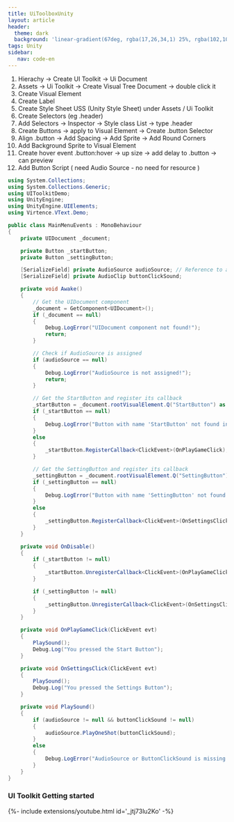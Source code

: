 ```yaml
---
title: UiToolboxUnity
layout: article
header:
  theme: dark
  background: 'linear-gradient(67deg, rgba(17,26,34,1) 25%, rgba(102,102,102,1) 43%, rgba(255,255,255,1) 80%)'
tags: Unity
sidebar: 
   nav: code-en   
--- 
```


1. Hierachy -> Create UI Toolkit ->  Ui Document 
2. Assets -> Ui Toolkit -> Create Visual Tree Document -> double click it
3. Create Visual Element 
4. Create Label 
5. Create Style Sheet USS (Unity Style Sheet) under Assets / Ui Toolkit 
6. Create Selectors (eg .header)
7. Add Selectors -> Inspector -> Style class List -> type .header
8. Create Buttons -> apply to Visual Element -> Create .button Selector
9. Align .button -> Add Spacing -> Add Sprite -> Add Round Corners
10. Add Background Sprite to Visual Element 
11. Create hover event .button:hover -> up size -> add delay to .button -> can preview
12. Add Button Script ( need Audio Source - no need for resource )

```csharp
using System.Collections;
using System.Collections.Generic;
using UIToolkitDemo;
using UnityEngine;
using UnityEngine.UIElements;
using Virtence.VText.Demo;

public class MainMenuEvents : MonoBehaviour
{
    private UIDocument _document;

    private Button _startButton;
    private Button _settingButton;

    [SerializeField] private AudioSource audioSource; // Reference to an AudioSource
    [SerializeField] private AudioClip buttonClickSound;

    private void Awake()
    {
        // Get the UIDocument component
        _document = GetComponent<UIDocument>();
        if (_document == null)
        {
            Debug.LogError("UIDocument component not found!");
            return;
        }

        // Check if AudioSource is assigned
        if (audioSource == null)
        {
            Debug.LogError("AudioSource is not assigned!");
            return;
        }

        // Get the StartButton and register its callback
        _startButton = _document.rootVisualElement.Q("StartButton") as Button;
        if (_startButton == null)
        {
            Debug.LogError("Button with name 'StartButton' not found in UIDocument!");
        }
        else
        {
            _startButton.RegisterCallback<ClickEvent>(OnPlayGameClick);
        }

        // Get the SettingButton and register its callback
        _settingButton = _document.rootVisualElement.Q("SettingButton") as Button;
        if (_settingButton == null)
        {
            Debug.LogError("Button with name 'SettingButton' not found in UIDocument!");
        }
        else
        {
            _settingButton.RegisterCallback<ClickEvent>(OnSettingsClick);
        }
    }

    private void OnDisable()
    {
        if (_startButton != null)
        {
            _startButton.UnregisterCallback<ClickEvent>(OnPlayGameClick);
        }

        if (_settingButton != null)
        {
            _settingButton.UnregisterCallback<ClickEvent>(OnSettingsClick);
        }
    }

    private void OnPlayGameClick(ClickEvent evt)
    {
        PlaySound();
        Debug.Log("You pressed the Start Button");
    }

    private void OnSettingsClick(ClickEvent evt)
    {
        PlaySound();
        Debug.Log("You pressed the Settings Button");
    }

    private void PlaySound()
    {
        if (audioSource != null && buttonClickSound != null)
        {
            audioSource.PlayOneShot(buttonClickSound);
        }
        else
        {
            Debug.LogError("AudioSource or ButtonClickSound is missing!");
        }
    }
}

```

### UI Toolkit Getting started 
<div>{%- include extensions/youtube.html id='_jtj73lu2Ko' -%}</div>